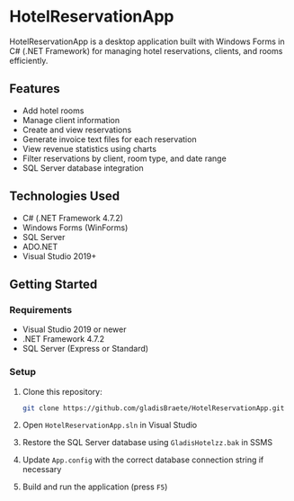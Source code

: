 ﻿
# HotelReservationApp

HotelReservationApp is a desktop application built with Windows Forms in C# (.NET Framework) for managing hotel reservations, clients, and rooms efficiently.

## Features

- Add hotel rooms
- Manage client information
- Create and view reservations
- Generate invoice text files for each reservation
- View revenue statistics using charts
- Filter reservations by client, room type, and date range
- SQL Server database integration

## Technologies Used

- C# (.NET Framework 4.7.2)
- Windows Forms (WinForms)
- SQL Server
- ADO.NET
- Visual Studio 2019+

## Getting Started

### Requirements

- Visual Studio 2019 or newer
- .NET Framework 4.7.2
- SQL Server (Express or Standard)

### Setup

1. Clone this repository:
   ```bash
   git clone https://github.com/gladisBraete/HotelReservationApp.git
   ```

2. Open `HotelReservationApp.sln` in Visual Studio

3. Restore the SQL Server database using `GladisHotelzz.bak` in SSMS

4. Update `App.config` with the correct database connection string if necessary

5. Build and run the application (press `F5`)
